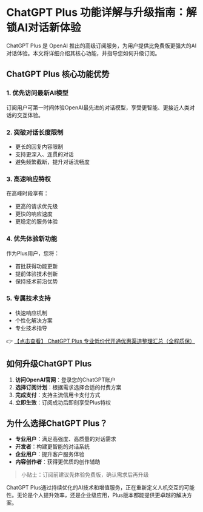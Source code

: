 # ChatGPT Plus 功能详解与升级指南：解锁AI对话新体验

ChatGPT Plus 是 OpenAI 推出的高级订阅服务，为用户提供比免费版更强大的AI对话体验。本文将详细介绍其核心功能，并指导您如何升级订阅。

## ChatGPT Plus 核心功能优势

### 1. 优先访问最新AI模型
订阅用户可第一时间体验OpenAI最先进的对话模型，享受更智能、更接近人类对话的交互体验。

### 2. 突破对话长度限制
- 更长的回复内容限制
- 支持更深入、连贯的对话
- 避免频繁截断，提升对话流畅度

### 3. 高速响应特权
在高峰时段享有：
- 更高的请求优先级
- 更快的响应速度
- 更稳定的服务体验

### 4. 优先体验新功能
作为Plus用户，您将：
- 首批获得功能更新
- 提前体验技术创新
- 保持技术前沿优势

### 5. 专属技术支持
- 快速响应机制
- 个性化解决方案
- 专业技术指导

👉 [【点击查看】 ChatGPT Plus 专业低价代开通优惠渠道整理汇总（全程质保）](https://bit.ly/DaiKai)

## 如何升级ChatGPT Plus

1. **访问OpenAI官网**：登录您的ChatGPT账户
2. **选择订阅计划**：根据需求选择合适的付费方案
3. **完成支付**：支持主流信用卡支付方式
4. **立即生效**：订阅成功后即刻享受Plus特权

## 为什么选择ChatGPT Plus？

- **专业用户**：满足高强度、高质量的对话需求
- **开发者**：构建更智能的对话系统
- **企业用户**：提升客户服务体验
- **内容创作者**：获得更优质的创作辅助

> 小贴士：订阅前建议先体验免费版，确认需求后再升级

ChatGPT Plus通过持续优化的AI技术和增值服务，正在重新定义人机交互的可能性。无论是个人提升效率，还是企业级应用，Plus版本都能提供更卓越的解决方案。